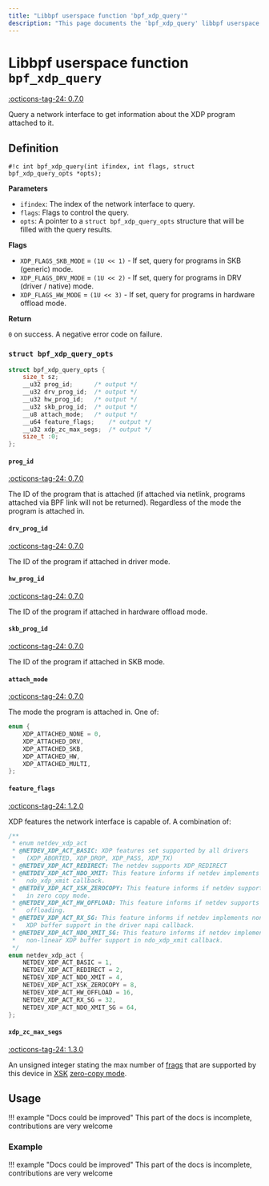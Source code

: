 ```yaml
---
title: "Libbpf userspace function 'bpf_xdp_query'"
description: "This page documents the 'bpf_xdp_query' libbpf userspace function, including its definition, usage, and examples."
---
```

# Libbpf userspace function `bpf_xdp_query`

<!-- [LIBBPF_TAG] -->
[:octicons-tag-24: 0.7.0](https://github.com/libbpf/libbpf/releases/tag/v0.7.0)
<!-- [/LIBBPF_TAG] -->

Query a network interface to get information about the XDP program attached to it.

## Definition

`#!c int bpf_xdp_query(int ifindex, int flags, struct bpf_xdp_query_opts *opts);`

**Parameters**

- `ifindex`: The index of the network interface to query.
- `flags`: Flags to control the query.
- `opts`: A pointer to a `struct bpf_xdp_query_opts` structure that will be filled with the query results.

**Flags**

* `XDP_FLAGS_SKB_MODE` = `(1U << 1)` - If set, query for programs in SKB (generic) mode.
* `XDP_FLAGS_DRV_MODE` = `(1U << 2)` - If set, query for programs in DRV (driver / native) mode.
* `XDP_FLAGS_HW_MODE` = `(1U << 3)` - If set, query for programs in hardware offload mode.

**Return**

`0` on success. A negative error code on failure.

### `struct bpf_xdp_query_opts`

```c
struct bpf_xdp_query_opts {
	size_t sz;
	__u32 prog_id;		/* output */
	__u32 drv_prog_id;	/* output */
	__u32 hw_prog_id;	/* output */
	__u32 skb_prog_id;	/* output */
	__u8 attach_mode;	/* output */
	__u64 feature_flags;	/* output */
	__u32 xdp_zc_max_segs;	/* output */
	size_t :0;
};
```

#### `prog_id`

[:octicons-tag-24: 0.7.0](https://github.com/libbpf/libbpf/commit/8fbe7eec3aacca51d81785f95da295d40e1cb965)

The ID of the program that is attached (if attached via netlink, programs attached via BPF link will not be returned). Regardless of the mode the program is attached in.

#### `drv_prog_id`

[:octicons-tag-24: 0.7.0](https://github.com/libbpf/libbpf/commit/8fbe7eec3aacca51d81785f95da295d40e1cb965)

The ID of the program if attached in driver mode.

#### `hw_prog_id`

[:octicons-tag-24: 0.7.0](https://github.com/libbpf/libbpf/commit/8fbe7eec3aacca51d81785f95da295d40e1cb965)

The ID of the program if attached in hardware offload mode.

#### `skb_prog_id`

[:octicons-tag-24: 0.7.0](https://github.com/libbpf/libbpf/commit/8fbe7eec3aacca51d81785f95da295d40e1cb965)

The ID of the program if attached in SKB mode.

#### `attach_mode`

[:octicons-tag-24: 0.7.0](https://github.com/libbpf/libbpf/commit/8fbe7eec3aacca51d81785f95da295d40e1cb965)

The mode the program is attached in. One of:

```c
enum {
	XDP_ATTACHED_NONE = 0,
	XDP_ATTACHED_DRV,
	XDP_ATTACHED_SKB,
	XDP_ATTACHED_HW,
	XDP_ATTACHED_MULTI,
};
```

#### `feature_flags`

[:octicons-tag-24: 1.2.0](https://github.com/libbpf/libbpf/commit/547881e04e771d050f7b450bcbaa4c19e64e9654)

XDP features the network interface is capable of. A combination of:

```c
/**
 * enum netdev_xdp_act
 * @NETDEV_XDP_ACT_BASIC: XDP features set supported by all drivers
 *   (XDP_ABORTED, XDP_DROP, XDP_PASS, XDP_TX)
 * @NETDEV_XDP_ACT_REDIRECT: The netdev supports XDP_REDIRECT
 * @NETDEV_XDP_ACT_NDO_XMIT: This feature informs if netdev implements
 *   ndo_xdp_xmit callback.
 * @NETDEV_XDP_ACT_XSK_ZEROCOPY: This feature informs if netdev supports AF_XDP
 *   in zero copy mode.
 * @NETDEV_XDP_ACT_HW_OFFLOAD: This feature informs if netdev supports XDP hw
 *   offloading.
 * @NETDEV_XDP_ACT_RX_SG: This feature informs if netdev implements non-linear
 *   XDP buffer support in the driver napi callback.
 * @NETDEV_XDP_ACT_NDO_XMIT_SG: This feature informs if netdev implements
 *   non-linear XDP buffer support in ndo_xdp_xmit callback.
 */
enum netdev_xdp_act {
	NETDEV_XDP_ACT_BASIC = 1,
	NETDEV_XDP_ACT_REDIRECT = 2,
	NETDEV_XDP_ACT_NDO_XMIT = 4,
	NETDEV_XDP_ACT_XSK_ZEROCOPY = 8,
	NETDEV_XDP_ACT_HW_OFFLOAD = 16,
	NETDEV_XDP_ACT_RX_SG = 32,
	NETDEV_XDP_ACT_NDO_XMIT_SG = 64,
};
```

#### `xdp_zc_max_segs`

[:octicons-tag-24: 1.3.0](https://github.com/libbpf/libbpf/commit/8ae70bcbdf996369502e5613510c17687ce3d7ad)

An unsigned integer stating the max number of [frags](../../../linux/program-type/BPF_PROG_TYPE_XDP.md#xdp-fragments) that are supported by this device in [XSK](../../../linux/concepts/af_xdp.md) [zero-copy mode](../../../linux/concepts/af_xdp.md#zero-copy-mode).

## Usage

!!! example "Docs could be improved"
    This part of the docs is incomplete, contributions are very welcome

### Example

!!! example "Docs could be improved"
    This part of the docs is incomplete, contributions are very welcome
